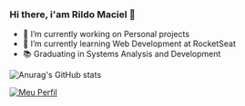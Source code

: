 ### Hi there, i'am Rildo Maciel 👋

<!--
**rildodev/rildodev** is a ✨ _special_ ✨ repository because its `README.md` (this file) appears on your GitHub profile.

Here are some ideas to get you started:

- 🔭 I’m currently working on Personal projects
- 🌱 I’m currently learning JavaScript
- 😄 Pronouns: ...
- ⚡ Fun fact: ...
-->

- 🔭 I’m currently working on Personal projects
- 🌱 I’m currently learning Web Development at RocketSeat
- 📚 Graduating in Systems Analysis and Development

![Anurag's GitHub stats](https://github-readme-stats.vercel.app/api?username=anuraghazra&show_icons=true&theme=github_dark)

[![Meu Perfil](https://img.shields.io/badge/Meu%20perfil-RocketSeat-blueviolet)](https://app.rocketseat.com.br/me/rildo-maciel-berto-da-silva-04330)
